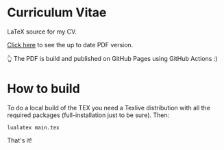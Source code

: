 # Curriculum Vitae

LaTeX source for my CV.

[Click here](http://gerardbosch.github.io/cv) to see the up to date PDF version.

👆 The PDF is build and published on GitHub Pages using GitHub Actions :)

# How to build

To do a local build of the TEX you need a Texlive distribution with all the required packages (full-installation just
to be sure).
Then:

```
lualatex main.tex
```

That's it!
